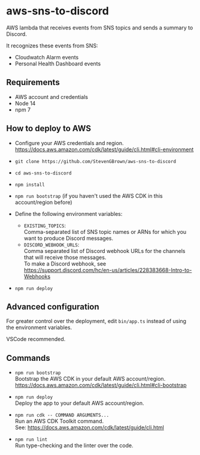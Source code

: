 # aws-sns-to-discord

AWS lambda that receives events from SNS topics and sends a summary to Discord.

It recognizes these events from SNS:

- Cloudwatch Alarm events
- Personal Health Dashboard events

## Requirements

- AWS account and credentials
- Node 14
- npm 7

## How to deploy to AWS

- Configure your AWS credentials and region.  
  https://docs.aws.amazon.com/cdk/latest/guide/cli.html#cli-environment

- `git clone https://github.com/StevenGBrown/aws-sns-to-discord`
- `cd aws-sns-to-discord`
- `npm install`
- `npm run bootstrap` (if you haven't used the AWS CDK in this account/region before)

- Define the following environment variables:

  - `EXISTING_TOPICS`:  
    Comma-separated list of SNS topic names or ARNs for which you want to produce Discord messages.
  - `DISCORD_WEBHOOK_URLS`:  
    Comma separated list of Discord webhook URLs for the channels that will receive those messages.  
    To make a Discord webhook, see https://support.discord.com/hc/en-us/articles/228383668-Intro-to-Webhooks

- `npm run deploy`

## Advanced configuration

For greater control over the deployment, edit `bin/app.ts` instead of using the environment variables.

VSCode recommended.

## Commands

- `npm run bootstrap`  
  Bootstrap the AWS CDK in your default AWS account/region.  
  https://docs.aws.amazon.com/cdk/latest/guide/cli.html#cli-bootstrap

- `npm run deploy`  
  Deploy the app to your default AWS account/region.

- `npm run cdk -- COMMAND ARGUMENTS...`  
  Run an AWS CDK Toolkit command.  
  See: https://docs.aws.amazon.com/cdk/latest/guide/cli.html

- `npm run lint`  
  Run type-checking and the linter over the code.
